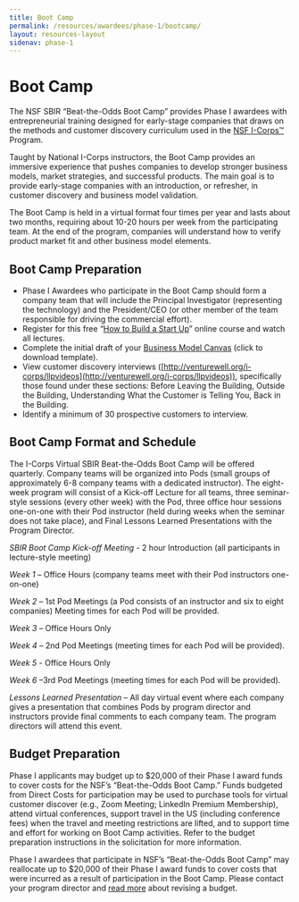 ```yaml
---
title: Boot Camp
permalink: /resources/awardees/phase-1/bootcamp/
layout: resources-layout
sidenav: phase-1
---
```


# Boot Camp

The NSF SBIR “Beat-the-Odds Boot Camp” provides Phase I awardees with entrepreneurial training designed for early-stage companies that draws on the methods and customer discovery curriculum used in the [NSF I-Corps™](https://www.nsf.gov/news/special_reports/i-corps/) Program. 

Taught by National I-Corps instructors, the Boot Camp provides an immersive experience that pushes companies to develop stronger business models, market strategies, and successful products. The main goal is to provide early-stage companies with an introduction, or refresher, in customer discovery and business model validation. 

The Boot Camp is held in a virtual format four times per year and lasts about two months, requiring about 10-20 hours per week from the participating team. At the end of the program, companies will understand how to verify product market fit and other business model elements.

## Boot Camp Preparation

- Phase I Awardees who participate in the Boot Camp should form a company team that will include the Principal Investigator (representing the technology) and the President/CEO (or other member of the team responsible for driving the commercial effort). 
- Register for this free “[How to Build a Start Up](https://www.udacity.com/course/how-to-build-a-startup--ep245)” online course and watch all lectures. 
- Complete the initial draft of your [Business Model Canvas](https://federalist-proxy.app.cloud.gov/preview/18f/nsf-sbir/assets/files/awardees/the-business-model-canvas.pdf) (click to download template).  
- View customer discovery interviews ([http://venturewell.org/i-corps/llpvideos](http://venturewell.org/i-corps/llpvideos)), specifically those found under these sections: Before Leaving the Building, Outside the Building, Understanding What the Customer is Telling You, Back in the Building.
- Identify a minimum of 30 prospective customers to interview.

## Boot Camp Format and Schedule

The I-Corps Virtual SBIR Beat-the-Odds Boot Camp will be offered quarterly.  Company teams will be organized into Pods (small groups of approximately 6-8 company teams with a dedicated instructor). The eight-week program will consist of a Kick-off Lecture for all teams, three seminar-style sessions (every other week) with the Pod, three office hour sessions one-on-one with their Pod instructor (held during weeks when the seminar does not take place), and Final Lessons Learned Presentations with the Program Director.

*SBIR Boot Camp Kick-off Meeting* - 2 hour Introduction (all participants in lecture-style meeting)

*Week 1* –  Office Hours (company teams meet with their Pod instructors one-on-one)

*Week 2* –  1st Pod Meetings (a Pod consists of an instructor and six to eight companies) Meeting times for each Pod will be provided.

*Week 3* –  Office Hours Only

*Week 4*  –  2nd Pod Meetings (meeting times for each Pod will be provided).

*Week 5* - Office Hours Only

*Week 6* –3rd Pod Meetings (meeting times for each Pod will be provided).

*Lessons Learned Presentation* – All day virtual event where each company gives a presentation that combines Pods by program director and instructors provide final comments to each company team. The program directors will attend this event.

## Budget Preparation

Phase I applicants may budget up to $20,000 of their Phase I award funds to cover costs for the NSF’s “Beat-the-Odds Boot Camp.” Funds budgeted from Direct Costs for participation may be used to purchase tools for virtual customer discover (e.g., Zoom Meeting; LinkedIn Premium Membership), attend virtual conferences, support travel in the US (including conference fees) when the travel and meeting restrictions are lifted, and to support time and effort for working on Boot Camp activities. Refer to the budget preparation instructions in the solicitation for more information.

Phase I awardees that participate in NSF’s “Beat-the-Odds Boot Camp” may reallocate up to $20,000 of their Phase I award funds to cover costs that were incurred as a result of participation in the Boot Camp. Please contact your program director and [read more](https://federalist-proxy.app.cloud.gov/preview/18f/nsf-sbir/BootCamp/resources/awardees/phase-1/revised-budget/) about revising a budget. 
